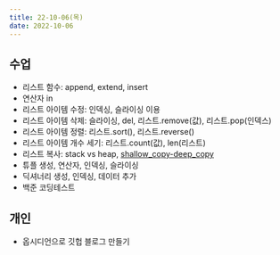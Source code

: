 ```yaml
---
title: 22-10-06(목)
date: 2022-10-06
---
```


## 수업

- 리스트 함수: append, extend, insert
- 연산자 in
- 리스트 아이템 수정: 인덱싱, 슬라이싱 이용
- 리스트 아이템 삭제: 슬라이싱, del, 리스트.remove(값), 리스트.pop(인덱스)
- 리스트 아이템 정렬: 리스트.sort(), 리스트.reverse()
- 리스트 아이템 개수 세기: 리스트.count(값), len(리스트)
- 리스트 복사: stack vs heap, [shallow_copy-deep_copy](../../review/python/shallow_copy-deep_copy.md)
- 튜플 생성, 연산자, 인덱싱, 슬라이싱
- 딕셔너리 생성, 인덱싱, 데이터 추가
- 백준 코딩테스트 

## 개인

- 옵시디언으로 깃헙 블로그 만들기
